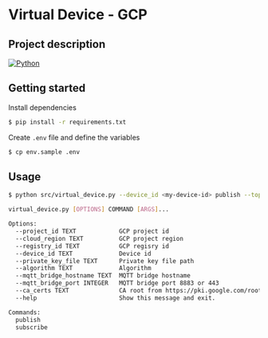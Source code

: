 # Virtual Device - GCP

## Project description
[![Python](https://img.shields.io/badge/Python-3.7+-blue.svg)](https://www.python.org/downloads)

## Getting started
Install dependencies
```sh
$ pip install -r requirements.txt
```

Create `.env` file and define the variables
```sh
$ cp env.sample .env
```

## Usage
```sh
$ python src/virtual_device.py --device_id <my-device-id> publish --topic state --message <my-message>
```

```sh
virtual_device.py [OPTIONS] COMMAND [ARGS]...

Options:
  --project_id TEXT            GCP project id
  --cloud_region TEXT          GCP project region
  --registry_id TEXT           GCP regisry id
  --device_id TEXT             Device id
  --private_key_file TEXT      Private key file path
  --algorithm TEXT             Algorithm
  --mqtt_bridge_hostname TEXT  MQTT bridge hostname
  --mqtt_bridge_port INTEGER   MQTT bridge port 8883 or 443
  --ca_certs TEXT              CA root from https://pki.google.com/roots.pem
  --help                       Show this message and exit.

Commands:
  publish
  subscribe
```